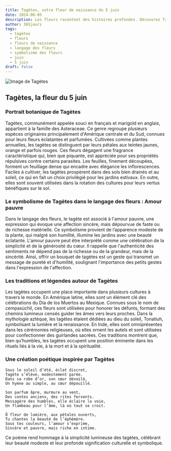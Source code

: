 ```yaml
---
title: Tagètes, votre fleur de naissance du 5 juin
date: 2024-06-05
description: Les fleurs racontent des histoires profondes. Découvrez Tagètes, votre fleur de naissance du 5 juin, ses symboles et récits fascinants. Plongez dans sa signification et son langage unique dans l'art floral.
author: 365jours
tags:
  - tagètes
  - fleurs
  - fleurs de naissance
  - langage des fleurs
  - symbolisme des fleurs
  - juin
  - 5 juin
draft: false
---
```



![Image de Tagètes](https://cdn.pixabay.com/photo/2023/03/07/18/56/marigold-7836281_640.jpg#center)

## Tagètes, la fleur du 5 juin

### Portrait botanique de Tagètes

Tagètes, communément appelée souci en français et marigold en anglais, appartient à la famille des Asteraceae. Ce genre regroupe plusieurs espèces originaires principalement d'Amérique centrale et du Sud, connues pour leurs fleurs éclatantes et parfumées. Cultivées comme plantes annuelles, les tagètes se distinguent par leurs pétales aux teintes jaunes, orange et parfois rouges. Ces fleurs dégagent une fragrance caractéristique qui, bien que piquante, est appréciée pour ses propriétés répulsives contre certains parasites. Les feuilles, finement découpées, forment un feuillage dense qui encadre avec élégance les inflorescences. Faciles à cultiver, les tagètes prospèrent dans des sols bien drainés et au soleil, ce qui en fait un choix privilégié pour les jardins estivaux. En outre, elles sont souvent utilisées dans la rotation des cultures pour leurs vertus bénéfiques sur le sol.

### Le symbolisme de Tagètes dans le langage des fleurs : Amour pauvre

Dans le langage des fleurs, le tagète est associé à l'amour pauvre, une expression qui évoque une affection sincère, mais dépourvue de faste ou de richesse matérielle. Ce symbolisme provient de l’apparence modeste de la plante, qui malgré son humilité, illumine les jardins avec une beauté éclatante. L'amour pauvre peut être interprété comme une célébration de la simplicité et de la générosité du cœur. Il rappelle que l'authenticité des sentiments ne dépend pas de la richesse ou de la grandeur, mais de la sincérité. Ainsi, offrir un bouquet de tagètes est un geste qui transmet un message de pureté et d'humilité, soulignant l'importance des petits gestes dans l'expression de l'affection.

### Les traditions et légendes autour de Tagètes

Les tagètes occupent une place importante dans plusieurs cultures à travers le monde. En Amérique latine, elles sont un élément clé des célébrations du Día de los Muertos au Mexique. Connues sous le nom de cempasúchil, ces fleurs sont utilisées pour honorer les défunts, formant des chemins lumineux censés guider les âmes vers leurs proches. Dans la mythologie aztèque, les tagètes étaient dédiées au dieu du soleil, Tonatiuh, symbolisant la lumière et la renaissance. En Inde, elles sont omniprésentes dans les cérémonies religieuses, où elles ornent les autels et sont utilisées pour confectionner des guirlandes sacrées. Ces traditions montrent que, bien qu’humbles, les tagètes occupent une position éminente dans les rituels liés à la vie, à la mort et à la spiritualité.

### Une création poétique inspirée par Tagètes

```
Sous le soleil d’été, éclat discret,  
Tagète s’élève, modestement parée.  
Dans sa robe d’or, son cœur dévoilé,  
Un hymne au simple, au cœur dépouillé.  

Son parfum âpre, murmure au vent,  
Des contes anciens, des rites fervents.  
Messagère des humbles, elle éclaire la voie,  
Un flambeau pour l’âme, là où tout se croit.  

Ô fleur de lumière, aux pétales ouverts,  
Tu chantes la beauté de l’éphémère.  
Sous tes couleurs, l’amour s’exprime,  
Sincère et pauvre, mais riche en intime.  
```

Ce poème rend hommage à la simplicité lumineuse des tagètes, célébrant leur beauté modeste et leur profonde signification culturelle et symbolique.